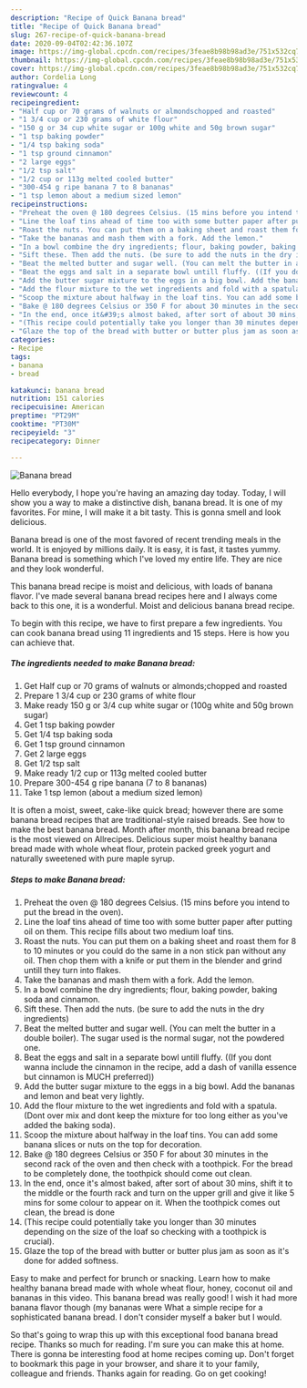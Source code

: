 ```yaml
---
description: "Recipe of Quick Banana bread"
title: "Recipe of Quick Banana bread"
slug: 267-recipe-of-quick-banana-bread
date: 2020-09-04T02:42:36.107Z
image: https://img-global.cpcdn.com/recipes/3feae8b98b98ad3e/751x532cq70/banana-bread-recipe-main-photo.jpg
thumbnail: https://img-global.cpcdn.com/recipes/3feae8b98b98ad3e/751x532cq70/banana-bread-recipe-main-photo.jpg
cover: https://img-global.cpcdn.com/recipes/3feae8b98b98ad3e/751x532cq70/banana-bread-recipe-main-photo.jpg
author: Cordelia Long
ratingvalue: 4
reviewcount: 4
recipeingredient:
- "Half cup or 70 grams of walnuts or almondschopped and roasted"
- "1 3/4 cup or 230 grams of white flour"
- "150 g or 34 cup white sugar or 100g white and 50g brown sugar"
- "1 tsp baking powder"
- "1/4 tsp baking soda"
- "1 tsp ground cinnamon"
- "2 large eggs"
- "1/2 tsp salt"
- "1/2 cup or 113g melted cooled butter"
- "300-454 g ripe banana 7 to 8 bananas"
- "1 tsp lemon about a medium sized lemon"
recipeinstructions:
- "Preheat the oven @ 180 degrees Celsius. (15 mins before you intend to put the bread in the oven)."
- "Line the loaf tins ahead of time too with some butter paper after putting oil on them. This recipe fills about two medium loaf tins."
- "Roast the nuts. You can put them on a baking sheet and roast them for 8 to 10 minutes or you could do the same in a non stick pan without any oil. Then chop them with a knife or put them in the blender and grind untill they turn into flakes."
- "Take the bananas and mash them with a fork. Add the lemon."
- "In a bowl combine the dry ingredients; flour, baking powder, baking soda and cinnamon."
- "Sift these. Then add the nuts. (be sure to add the nuts in the dry ingredients)"
- "Beat the melted butter and sugar well. (You can melt the butter in a double boiler). The sugar used is the normal sugar, not the powdered one."
- "Beat the eggs and salt in a separate bowl untill fluffy. ((If you dont wanna include the cinnamon in the recipe, add a dash of vanilla essence but cinnamon is MUCH preferred))"
- "Add the butter sugar mixture to the eggs in a big bowl. Add the bananas and lemon and beat very lightly."
- "Add the flour mixture to the wet ingredients and fold with a spatula. (Dont over mix and dont keep the mixture for too long either as you&#39;ve added the baking soda)."
- "Scoop the mixture about halfway in the loaf tins. You can add some banana slices or nuts on the top for decoration."
- "Bake @ 180 degrees Celsius or 350 F for about 30 minutes in the second rack of the oven and then check with a toothpick. For the bread to be completely done, the toothpick should come out clean."
- "In the end, once it&#39;s almost baked, after sort of about 30 mins, shift it to the middle or the fourth rack and turn on the upper grill and give it like 5 mins for some colour to appear on it. When the toothpick comes out clean, the bread is done"
- "(This recipe could potentially take you longer than 30 minutes depending on the size of the loaf so checking with a toothpick is crucial)."
- "Glaze the top of the bread with butter or butter plus jam as soon as it&#39;s done for added softness."
categories:
- Recipe
tags:
- banana
- bread

katakunci: banana bread 
nutrition: 151 calories
recipecuisine: American
preptime: "PT29M"
cooktime: "PT30M"
recipeyield: "3"
recipecategory: Dinner

---
```



![Banana bread](https://img-global.cpcdn.com/recipes/3feae8b98b98ad3e/751x532cq70/banana-bread-recipe-main-photo.jpg)

Hello everybody, I hope you're having an amazing day today. Today, I will show you a way to make a distinctive dish, banana bread. It is one of my favorites. For mine, I will make it a bit tasty. This is gonna smell and look delicious.

Banana bread is one of the most favored of recent trending meals in the world. It is enjoyed by millions daily. It is easy, it is fast, it tastes yummy. Banana bread is something which I've loved my entire life. They are nice and they look wonderful.

This banana bread recipe is moist and delicious, with loads of banana flavor. I&#39;ve made several banana bread recipes here and I always come back to this one, it is a wonderful. Moist and delicious banana bread recipe.


To begin with this recipe, we have to first prepare a few ingredients. You can cook banana bread using 11 ingredients and 15 steps. Here is how you can achieve that.

<!--inarticleads1-->

##### The ingredients needed to make Banana bread:

1. Get Half cup or 70 grams of walnuts or almonds;chopped and roasted
1. Prepare 1 3/4 cup or 230 grams of white flour
1. Make ready 150 g or 3/4 cup white sugar or (100g white and 50g brown sugar)
1. Get 1 tsp baking powder
1. Get 1/4 tsp baking soda
1. Get 1 tsp ground cinnamon
1. Get 2 large eggs
1. Get 1/2 tsp salt
1. Make ready 1/2 cup or 113g melted cooled butter
1. Prepare 300-454 g ripe banana (7 to 8 bananas)
1. Take 1 tsp lemon (about a medium sized lemon)


It is often a moist, sweet, cake-like quick bread; however there are some banana bread recipes that are traditional-style raised breads. See how to make the best banana bread. Month after month, this banana bread recipe is the most viewed on Allrecipes. Delicious super moist healthy banana bread made with whole wheat flour, protein packed greek yogurt and naturally sweetened with pure maple syrup. 

<!--inarticleads2-->

##### Steps to make Banana bread:

1. Preheat the oven @ 180 degrees Celsius. (15 mins before you intend to put the bread in the oven).
1. Line the loaf tins ahead of time too with some butter paper after putting oil on them. This recipe fills about two medium loaf tins.
1. Roast the nuts. You can put them on a baking sheet and roast them for 8 to 10 minutes or you could do the same in a non stick pan without any oil. Then chop them with a knife or put them in the blender and grind untill they turn into flakes.
1. Take the bananas and mash them with a fork. Add the lemon.
1. In a bowl combine the dry ingredients; flour, baking powder, baking soda and cinnamon.
1. Sift these. Then add the nuts. (be sure to add the nuts in the dry ingredients)
1. Beat the melted butter and sugar well. (You can melt the butter in a double boiler). The sugar used is the normal sugar, not the powdered one.
1. Beat the eggs and salt in a separate bowl untill fluffy. ((If you dont wanna include the cinnamon in the recipe, add a dash of vanilla essence but cinnamon is MUCH preferred))
1. Add the butter sugar mixture to the eggs in a big bowl. Add the bananas and lemon and beat very lightly.
1. Add the flour mixture to the wet ingredients and fold with a spatula. (Dont over mix and dont keep the mixture for too long either as you&#39;ve added the baking soda).
1. Scoop the mixture about halfway in the loaf tins. You can add some banana slices or nuts on the top for decoration.
1. Bake @ 180 degrees Celsius or 350 F for about 30 minutes in the second rack of the oven and then check with a toothpick. For the bread to be completely done, the toothpick should come out clean.
1. In the end, once it&#39;s almost baked, after sort of about 30 mins, shift it to the middle or the fourth rack and turn on the upper grill and give it like 5 mins for some colour to appear on it. When the toothpick comes out clean, the bread is done
1. (This recipe could potentially take you longer than 30 minutes depending on the size of the loaf so checking with a toothpick is crucial).
1. Glaze the top of the bread with butter or butter plus jam as soon as it&#39;s done for added softness.


Easy to make and perfect for brunch or snacking. Learn how to make healthy banana bread made with whole wheat flour, honey, coconut oil and bananas in this video. This banana bread was really good! I wish it had more banana flavor though (my bananas were What a simple recipe for a sophisticated banana bread. I don&#39;t consider myself a baker but I would. 

So that's going to wrap this up with this exceptional food banana bread recipe. Thanks so much for reading. I'm sure you can make this at home. There is gonna be interesting food at home recipes coming up. Don't forget to bookmark this page in your browser, and share it to your family, colleague and friends. Thanks again for reading. Go on get cooking!
